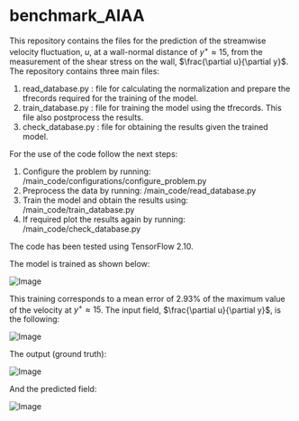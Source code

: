 # benchmark_AIAA

This repository contains the files for the prediction of the streamwise velocity fluctuation, $u$, at a wall-normal distance of  $y^+\approx 15$, from the measurement of the shear stress on the wall, $\frac{\partial u}{\partial y}$. The repository contains three main files:
1. read_database.py  : file for calculating the normalization and prepare the tfrecords required for the training of the model.
2. train_database.py : file for training the model using the tfrecords. This file also postprocess the results.
3. check_database.py : file for obtaining the results given the trained model.

For the use of the code follow the next steps:
1. Configure the problem by running: /main_code/configurations/configure_problem.py
2. Preprocess the data by running: /main_code/read_database.py
3. Train the model and obtain the results using: /main_code/train_database.py
4. If required plot the results again by running: /main_code/check_database.py

The code has been tested using TensorFlow 2.10.

The model is trained as shown below:

![Image](https://github.com/user-attachments/assets/0fe9b446-441d-45b9-9111-e49eb7fb4b66)

This training corresponds to a mean error of 2.93% of the maximum value of the velocity at $y^+\approx 15$. The input field, $\frac{\partial u}{\partial y}$, is the following:

![Image](https://github.com/user-attachments/assets/d0e01458-6306-4650-bfbe-38b4e10102c7)

The output (ground truth): 

![Image](https://github.com/user-attachments/assets/21d4a8ca-98e7-4b7c-b4a2-b0e2fe7de5ac)

And the predicted field:

![Image](https://github.com/user-attachments/assets/59929f99-9e2f-47a9-9157-3effa51ae152)
